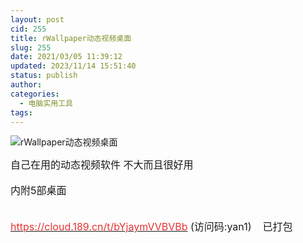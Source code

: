 ```yaml
---
layout: post
cid: 255
title: rWallpaper动态视频桌面
slug: 255
date: 2021/03/05 11:39:12
updated: 2023/11/14 15:51:40
status: publish
author: 
categories: 
  - 电脑实用工具
tags: 
---
```



<div alt="潮男心博客 www.cnx0.com">
	<p>
		<img src="https://www.kjsv.com/download/image/2021/03/05/20210305034336_547529.jpg" alt="rWallpaper动态视频桌面" title="rWallpaper动态视频桌面" align="" /> 
	</p>
	<p>
		<span style="font-size:16px;">自己在用的动态视频软件 不大而且很好用&nbsp;</span><br />
<br />
<span style="font-size:16px;">内附5部桌面</span><br />
<br />
<br />
<a href="https://cloud.189.cn/t/bYjaymVVBVBb" target="_blank"><span style="color:#E53333;font-size:16px;">https://cloud.189.cn/t/bYjaymVVBVBb</span></a><span style="font-size:16px;"> (访问码:yan1)&nbsp; &nbsp; 已打包</span><br />
<span style="font-size:16px;"></span> 
	</p>
</div>